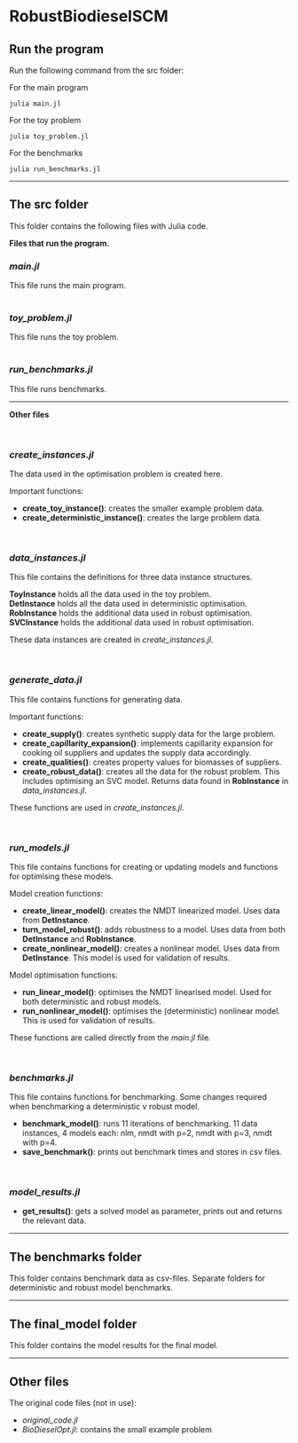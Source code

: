 # RobustBiodieselSCM

## Run the program 
Run the following command from the src folder:

For the main program
```
julia main.jl
```
For the toy problem
```
julia toy_problem.jl
```
For the benchmarks
```
julia run_benchmarks.jl
```

----

## The src folder 
This folder contains the following files with Julia code.


**Files that run the program.**
&nbsp;
### *main.jl*
This file runs the main program.  
&nbsp;
### *toy_problem.jl*
This file runs the toy problem.  
&nbsp;
### *run_benchmarks.jl*
This file runs benchmarks.  

----

**Other files**

&nbsp;
### *create_instances.jl*
The data used in the optimisation problem is created here.  

Important functions:

- **create_toy_instance()**: creates the smaller example problem data.  
- **create_deterministic_instance()**: creates the large problem data.

&nbsp;
### *data_instances.jl*
This file contains the definitions for three data instance structures.  

**ToyInstance** holds all the data used in the toy problem.   
**DetInstance** holds all the data used in deterministic optimisation.   
**RobInstance** holds the additional data used in robust optimisation.   
**SVCInstance** holds the additional data used in robust optimisation.   

These data instances are created in *create_instances.jl*.

&nbsp;
### *generate_data.jl*
This file contains functions for generating data. 

Important functions:

- **create_supply()**: creates synthetic supply data for the large problem.  
- **create_capillarity_expansion()**: implements capillarity expansion for cooking oil suppliers and updates the supply data accordingly.  
- **create_qualities()**: creates property values for biomasses of suppliers.  
- **create_robust_data()**: creates all the data for the robust problem. This includes optimising an SVC model. Returns data found in **RobInstance** in *data_instances.jl*.

These functions are used in *create_instances.jl*.

&nbsp;
### *run_models.jl*
This file contains functions for creating or updating models and functions for optimising these models.

Model creation functions:

- **create_linear_model()**: creates the NMDT linearized model. Uses data from **DetInstance**.
- **turn_model_robust()**: adds robustness to a model. Uses data from both **DetInstance** and **RobInstance**.
- **create_nonlinear_model()**: creates a nonlinear model. Uses data from **DetInstance**. This model is used for validation of results.

Model optimisation functions:

- **run_linear_model()**: optimises the NMDT linearised model. Used for both deterministic and robust models.
- **run_nonlinear_model()**: optimises the (deterministic) nonlinear model. This is used for validation of results.

These functions are called directly from the *main.jl* file.

&nbsp;
### *benchmarks.jl*
This file contains functions for benchmarking. Some changes required when benchmarking a deterministic v robust model. 
- **benchmark_model()**: runs 11 iterations of benchmarking. 11 data instances, 4 models each: nlm, nmdt with p=2, nmdt with p=3, nmdt with p=4.
- **save_benchmark()**: prints out benchmark times and stores in csv files.

&nbsp;
### *model_results.jl*
- **get_results()**: gets a solved model as parameter, prints out and returns the relevant data.

----

## The benchmarks folder 

This folder contains benchmark data as csv-files. Separate folders for deterministic and robust model benchmarks. 

----

## The final_model folder 

This folder contains the model results for the final model.

----

## Other files
The original code files (not in use):
- *original_code.jl*  
- *BioDieselOpt.jl*: contains the small example problem